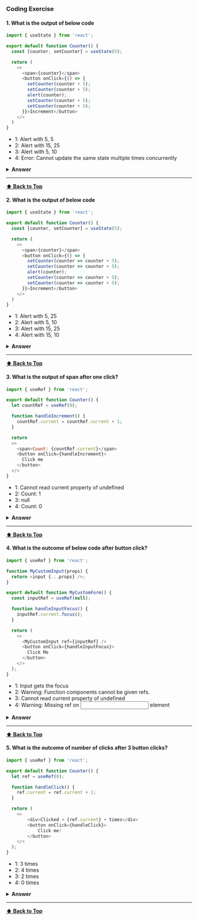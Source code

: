 ### Coding Exercise

#### 1. What is the output of below code

```javascript
import { useState } from 'react';

export default function Counter() {
  const [counter, setCounter] = useState(5);

  return (
    <>
      <span>{counter}</span>
      <button onClick={() => {
        setCounter(counter + 5);
        setCounter(counter + 5);
        alert(counter);
        setCounter(counter + 5);
        setCounter(counter + 5);
      }}>Increment</button>
    </>
  )
}
```

- 1: Alert with 5, 5
- 2: Alert with 15, 25
- 3: Alert with 5,  10
- 4: Error: Cannot update the same state multiple times concurrently

<details><summary><b>Answer</b></summary>
<p>

##### Answer: 3
State values are fixed(i.e, default value 5) in each render and setting the state only changes it for the next render. React will wait untill all the code executed with in an event handler before your state updates follwed by re-rendering the UI. Also, all the 3 setter function calls are replacing the calculated value. Hence, irrespective of how many times you call `setCounter(counter + 5)` the final value is 10(5+5).

This can be visuallized by substituting with state variable values in the particular render,
```javascript
      <button onClick={() => {
        setCounter(5 + 5);
        setCounter(5 + 5);
        alert(5);
        setCounter(5 + 5);
        setCounter(5 + 5);
      }}>Increment</button>
```
</p>
</details>

---

**[⬆ Back to Top](#table-of-contents)**

#### 2. What is the output of below code

```javascript
import { useState } from 'react';

export default function Counter() {
  const [counter, setCounter] = useState(5);

  return (
    <>
      <span>{counter}</span>
      <button onClick={() => {
        setCounter(counter => counter + 5);
        setCounter(counter => counter + 5);
        alert(counter);
        setCounter(counter => counter + 5);
        setCounter(counter => counter + 5);
      }}>Increment</button>
    </>
  )
}
```

- 1: Alert with 5, 25
- 2: Alert with 5, 10
- 3: Alert with 15, 25
- 4: Alert with 15, 10

<details><summary><b>Answer</b></summary>
<p>

##### Answer: 1

React queues all the updater functions(e.g, counter => counter + 5) which will be processed after all the code inside event handler has been executed. During the next re-render(state update through setState), React goes through the queue and increment the counter based on the previous value in each function call. So the final value of counter becomes 25(initial value 5 + 5 + 5 + 5 + 5) whereas the alert shows default value 5 because the counter value won't be updated by that time.

</p>
</details>

---

**[⬆ Back to Top](#table-of-contents)**

#### 3. What is the output of span after one click?

```javascript
import { useRef } from 'react';

export default function Counter() {
  let countRef = useRef(0);

  function handleIncrement() {
    countRef.current = countRef.current + 1;
  }

  return 
  <>
    <span>Count: {countRef.current}</span>
    <button onClick={handleIncrement}>
      Click me
    </button>
  </>
}
```

- 1: Cannot read current property of undefined
- 2: Count: 1
- 3: null
- 4: Count: 0

<details><summary><b>Answer</b></summary>
<p>

##### Answer: 4

In React, every update has two phases. 
1. **Render:** This is where React calls the components in order to output something on the screen
2. **Commit:** React applies changes to the DOM

Any updates to the ref will be reflected only in the commit phase. In other words, React sets **counterRef.current** during the commit phase. Hence, **countRef.current** always holds value `0` irrespective of how many times the Increment button clicked.
</p>
</details>

---

**[⬆ Back to Top](#table-of-contents)**

#### 4. What is the outcome of below code after button click?

```javascript
import { useRef } from 'react';

function MyCustomInput(props) {
  return <input {...props} />;
}

export default function MyCustomForm() {
  const inputRef = useRef(null);

  function handleInputFocus() {
    inputRef.current.focus();
  }

  return (
    <>
      <MyCustomInput ref={inputRef} />
      <button onClick={handleInputFocus}>
        Click Me
      </button>
    </>
  );
}
```

- 1: Input gets the focus
- 2: Warning: Function components cannot be given refs.
- 3: Cannot read current property of undefined
- 4: Warning: Missing ref on <input /> element

<details><summary><b>Answer</b></summary>
<p>

##### Answer: 2
By default, React does not allow a component access the DOM nodes of other components even for child components. If you still try to access the DOM nodes directly then you will receive below error:

```javascript
Warning: Function components cannot be given refs. Attempts to access this ref will fail. Did you mean to use React.forwardRef()?
```

This issue can be fixed by wrapping the **<MyCustomInput />** component with `forwardRef` function which accepts ref as the second argument which can be used on the **<input />** element as **ref={ref}**

</p>
</details>

---

**[⬆ Back to Top](#table-of-contents)**

#### 5. What is the outcome of number of clicks after 3 button clicks?

```javascript
import { useRef } from 'react';

export default function Counter() {
  let ref = useRef(0);

  function handleClick() {
    ref.current = ref.current + 1;
  }

  return (
    <>
		<div>Clicked + {ref.current} + times</div>
		<button onClick={handleClick}>
			Click me!
		</button>
    </>
  );
}
```

- 1: 3 times
- 2: 4 times
- 3: 2 times
- 4: 0 times

<details><summary><b>Answer</b></summary>
<p>

##### Answer: 4
If you try to use **{ref.current}** in the render method, the number won’t be updated on click. This is because **ref.current** does not trigger a re-render unlike state. This property is mainly used to read and write the values inside event handler or outside the render method.
</p>
</details>

---

**[⬆ Back to Top](#table-of-contents)**
